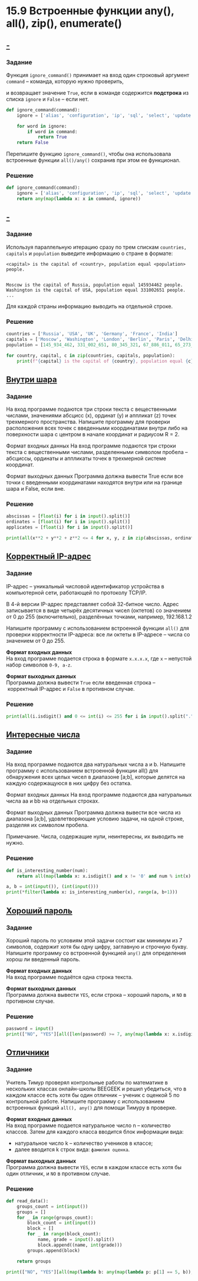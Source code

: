 # 15.9 Встроенные функции any(), all(), zip(), enumerate()
## [-](https://stepik.org/lesson/511854/step/8?unit=504046)
### Задание
Функция `ignore_command()` принимает на вход один строковый аргумент `command` – команда, которую нужно проверить,

и возвращает значение `True`, если в команде содержится **подстрока** из списка `ignore` и `False` – если нет.

```python
def ignore_command(command):
    ignore = ['alias', 'configuration', 'ip', 'sql', 'select', 'update', 'exec', 'del', 'truncate']

    for word in ignore:
        if word in command:
            return True
    return False
```

Перепишите функцию `ignore_command()`, чтобы она использовала встроенные функции `all()/any()` сохранив при этом ее функционал.

### Решение
```python
def ignore_command(command):
    ignore = ['alias', 'configuration', 'ip', 'sql', 'select', 'update', 'exec', 'del', 'truncate']
    return any(map(lambda x: x in command, ignore))
```

## [-](https://stepik.org/lesson/511854/step/9?unit=504046)
### Задание
Используя параллельную итерацию сразу по трем спискам `countries, capitals` и `population` выведите информацию о стране в формате:

```1c
<capital> is the capital of <country>, population equal <population> people.


Moscow is the capital of Russia, population equal 145934462 people.
Washington is the capital of USA, population equal 331002651 people.
...
```

Для каждой страны информацию выводить на отдельной строке.

### Решение
```python
countries = ['Russia', 'USA', 'UK', 'Germany', 'France', 'India']
capitals = ['Moscow', 'Washington', 'London', 'Berlin', 'Paris', 'Delhi']
population = [145_934_462, 331_002_651, 80_345_321, 67_886_011, 65_273_511, 1_380_004_385]

for country, capital, c in zip(countries, capitals, population):
    print(f"{capital} is the capital of {country}, population equal {c} people.")
```

## [Внутри шара](https://stepik.org/lesson/511854/step/10?unit=504046)
### Задание
На вход программе подаются три строки текста с вещественными числами, значениями абсцисс (x), ординат (y) и аппликат (z) точек трехмерного пространства. Напишите программу для проверки расположения всех точек с введенными координатами внутри либо на поверхности шара с центром в начале координат и радиусом R = 2.

Формат входных данных
На вход программе подаются три строки текста с вещественными числами, разделенными символом пробела – абсциссы, ординаты и аппликаты точек в трехмерной системе координат.

Формат выходных данных
Программа должна вывести True если все точки с введенными координатами находятся внутри или на границе шара и False, если вне.

### Решение
```python
abscissas = [float(i) for i in input().split()]
ordinates = [float(i) for i in input().split()]
applicates = [float(i) for i in input().split()]

print(all(x**2 + y**2 + z**2 <= 4 for x, y, z in zip(abscissas, ordinates, applicates)))
```

## [Корректный IP-адрес](https://stepik.org/lesson/511854/step/11?unit=504046)
### Задание
IP-адрес – уникальный числовой идентификатор устройства в компьютерной сети, работающей по протоколу TCP/IP.

В 4-й версии IP-адрес представляет собой 32-битное число. Адрес записывается в виде четырёх десятичных чисел (октетов) со значением от 0 до 255 (включительно), разделённых точками, например, 192.168.1.2

Напишите программу с использованием встроенной функции `all()` для проверки корректности IP-адреса: все ли октеты в IP-адресе – числа со значением от 0 до 255.

**Формат входных данных**  
На вход программе подается строка в формате `x.x.x.x`, где `x` – непустой набор символов `0-9, a-z`.

**Формат выходных данных**  
Программа должна вывести `True` если введенная строка – корректный IP-адрес и `False` в противном случае.

### Решение
```python
print(all(i.isdigit() and 0 <= int(i) <= 255 for i in input().split(".")))
```

## [Интересные числа](https://stepik.org/lesson/511854/step/12?unit=504046)
### Задание
На вход программе подаются два натуральных числа a и b. Напишите программу с использованием встроенной функции all() для обнаружения всех целых чисел в диапазоне [a;b], которые делятся на каждую содержащуюся в них цифру без остатка.

Формат входных данных
На вход программе подаются два натуральных числа aa и bb на отдельных строках.

Формат выходных данных
Программа должна вывести все числа из диапазона [a;b], удовлетворяющие условию задачи, на одной строке, разделяя их символом пробела.

Примечание. Числа, содержащие нули, неинтересны, их выводить не нужно.

### Решение
```python
def is_interesting_number(num):
    return all(map(lambda x: x.isdigit() and x != '0' and num % int(x) == 0, str(num)))

a, b = int(input()), (int(input()))
print(*filter(lambda x: is_interesting_number(x), range(a, b+1)))
```

## [Хороший пароль](https://stepik.org/lesson/511854/step/13?unit=504046)
### Задание
Хороший пароль по условиям этой задачи состоит как минимум из 7 символов, содержит хотя бы одну цифру, заглавную и строчную букву. Напишите программу со встроенной функцией `any()` для определения хорош ли введенный пароль.

**Формат входных данных**  
На вход программе подаётся одна строка текста.

**Формат выходных данных**  
Программа должна вывести `YES`, если строка – хороший пароль, и `NO` в противном случае.

### Решение
```python
password = input()
print(["NO", "YES"][all([len(password) >= 7, any(map(lambda x: x.isdigit(), password)), any(map(lambda x: x.isupper(), password)), any(map(lambda x: x.islower(), password))])])
```

## [Отличники](https://stepik.org/lesson/511854/step/14?unit=504046)
### Задание
Учитель Тимур проверял контрольные работы по математике в нескольких классах онлайн-школы BEEGEEK и решил убедиться, что в каждом классе есть хотя бы один отличник – ученик с оценкой 5 по контрольной работе. Напишите программу с использованием встроенных функций `all(), any()` для помощи Тимуру в проверке.

**Формат входных данных**  
На вход программе подается натуральное число n – количество классов. Затем для каждого класса вводится блок информации вида:
-   натуральное число k – количество учеников в классе;
-   далее вводится k строк вида: `фамилия оценка`.

**Формат выходных данных**  
Программа должна вывести `YES`, если в каждом классе есть хотя бы один отличник, и `NO` в противном случае.

### Решение
```python
def read_data():
    groups_count = int(input())
    groups = []
    for _ in range(groups_count):
        block_count = int(input())
        block = []
        for _ in range(block_count):
            name, grade = input().split()
            block.append((name, int(grade)))
        groups.append(block)

    return groups

print(["NO", "YES"][all(map(lambda b: any(map(lambda p: p[1] == 5, b)), read_data()))])
```